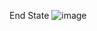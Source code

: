 End State
![image](https://github.com/user-attachments/assets/60807ec0-9719-4300-b415-313a56ba3e99)
